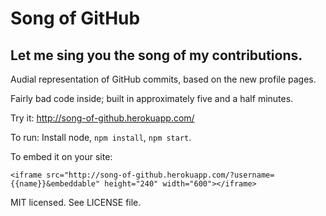 # Song of GitHub
## Let me sing you the song of my contributions.

Audial representation of GitHub commits, based on the new profile pages.

Fairly bad code inside; built in approximately five and a half minutes.

Try it: http://song-of-github.herokuapp.com/

To run: Install node, `npm install`, `npm start`.

To embed it on your site:

    <iframe src="http://song-of-github.herokuapp.com/?username={{name}}&embeddable" height="240" width="600"></iframe>

MIT licensed. See LICENSE file.
